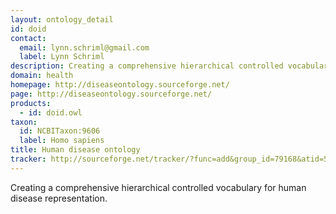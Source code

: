```yaml
---
layout: ontology_detail
id: doid
contact: 
  email: lynn.schriml@gmail.com
  label: Lynn Schriml
description: Creating a comprehensive hierarchical controlled vocabulary for human disease representation.
domain: health
homepage: http://diseaseontology.sourceforge.net/
page: http://diseaseontology.sourceforge.net/
products: 
  - id: doid.owl
taxon: 
  id: NCBITaxon:9606
  label: Homo sapiens
title: Human disease ontology
tracker: http://sourceforge.net/tracker/?func=add&group_id=79168&atid=555739
---
```


Creating a comprehensive hierarchical controlled vocabulary for human disease representation.